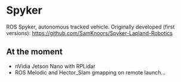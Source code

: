 # Spyker
ROS Spyker, autonomous tracked vehicle. Originally developed (first versions): https://github.com/SamKnoors/Spyker-Lapland-Robotics

## At the moment
- nVidia Jetson Nano with RPLidar
- ROS Melodic and Hector_Slam gmapping on remote launch...

